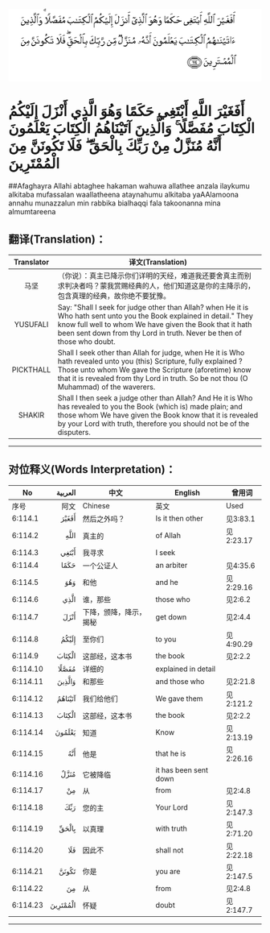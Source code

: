![006:114](images/006_114.gif)

# أَفَغَيْرَ اللَّهِ أَبْتَغِي حَكَمًا وَهُوَ الَّذِي أَنْزَلَ إِلَيْكُمُ الْكِتَابَ مُفَصَّلًا ۚ وَالَّذِينَ آتَيْنَاهُمُ الْكِتَابَ يَعْلَمُونَ أَنَّهُ مُنَزَّلٌ مِنْ رَبِّكَ بِالْحَقِّ ۖ فَلَا تَكُونَنَّ مِنَ الْمُمْتَرِينَ

##Afaghayra Allahi abtaghee hakaman wahuwa allathee anzala ilaykumu alkitaba mufassalan waallatheena ataynahumu alkitaba yaAAlamoona annahu munazzalun min rabbika bialhaqqi fala takoonanna mina almumtareena 

## 翻译(Translation)：

| Translator | 译文(Translation)                                            |
| :--------: | ------------------------------------------------------------ |
|    马坚    | （你说）：真主已降示你们详明的天经，难道我还要舍真主而别求判决者吗？蒙我赏赐经典的人，他们知道这是你的主降示的，包含真理的经典，故你绝不要犹豫。 |
|  YUSUFALI  | Say: "Shall I seek for judge other than Allah? when He it is Who hath sent unto you the Book explained in detail." They know full well to whom We have given the Book that it hath been sent down from thy Lord in truth. Never be then of those who doubt. |
| PICKTHALL  | Shall I seek other than Allah for judge, when He it is Who hath revealed unto you (this) Scripture, fully explained ? Those unto whom We gave the Scripture (aforetime) know that it is revealed from thy Lord in truth. So be not thou (O Muhammad) of the waverers. |
|   SHAKIR   | Shall I then seek a judge other than Allah? And He it is Who has revealed to you the Book (which is) made plain; and those whom We have given the Book know that it is revealed by your Lord with truth, therefore you should not be of the disputers. |

---

## 对位释义(Words Interpretation)：

| No   | العربية | 中文    | English | 曾用词 |
| ---- | ------: | ------- | ------- | ------ |
| 序号 |    阿文 | Chinese | 英文    | Used   |
| 6:114.1  | أَفَغَيْرَ    | 然后之外吗？           | Is it then other      | 见3:83.1  |
| 6:114.2  | اللَّهِ     | 真主的                 | of Allah              | 见2:23.17 |
| 6:114.3  | أَبْتَغِي    | 我寻求                 | I seek                |           |
| 6:114.4  | حَكَمًا     | 一个公证人             | an arbiter            | 见4:35.6  |
| 6:114.5  | وَهُوَ      | 和他                   | and he                | 见2:29.16 |
| 6:114.6  | الَّذِي     | 谁，那些               | those who             | 见2:6.2   |
| 6:114.7  | أَنْزَلَ     | 下降，颁降，降示，揭秘 | get down              | 见2:4.4   |
| 6:114.8  | إِلَيْكُمُ    | 至你们                 | to you                | 见4:90.29 |
| 6:114.9  | الْكِتَابَ   | 这部经，这本书         | the book              | 见2:2.2   |
| 6:114.10 | مُفَصَّلًا    | 详细的                 | explained in detail   |           |
| 6:114.11 | وَالَّذِينَ   | 和那些                 | and those who         | 见2:21.8  |
| 6:114.12 | آتَيْنَاهُمُ  | 我们给他们             | We gave them          | 见2:121.2 |
| 6:114.13 | الْكِتَابَ   | 这部经，这本书         | the book              | 见2:2.2   |
| 6:114.14 | يَعْلَمُونَ   | 知道                   | Know                  | 见2:13.19 |
| 6:114.15 | أَنَّهُ      | 他是                   | that he is            | 见2:26.16 |
| 6:114.16 | مُنَزَّلٌ     | 它被降临               | it has been sent down |           |
| 6:114.17 | مِنْ       | 从                     | from                  | 见2:4.8   |
| 6:114.18 | رَبِّكَ      | 您的主                 | Your Lord             | 见2:147.3 |
| 6:114.19 | بِالْحَقِّ    | 以真理                 | with truth            | 见2:71.20 |
| 6:114.20 | فَلَا      | 因此不                 | shall not             | 见2:22.18 |
| 6:114.21 | تَكُونَنَّ    | 你是                   | you are               | 见2:147.5 |
| 6:114.22 | مِنَ       | 从                     | from                  | 见2:4.8   |
| 6:114.23 | الْمُمْتَرِينَ | 怀疑                   | doubt                 | 见2:147.7 |

---